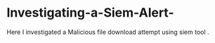 # Investigating-a-Siem-Alert-
Here I investigated a Malicious file download attempt using siem tool .
